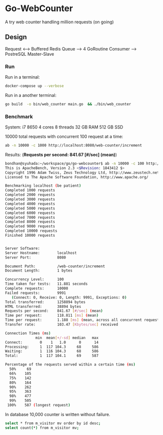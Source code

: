 # Go-WebCounter

A try web counter handling million requests (on going)

## Design

Request <--> Buffered Redis Queue  --> 4 GoRoutine Consumer --> PostreSQL Master-Slave

### Run

Run in a terminal:
```bash
docker-compose up --verbose
``` 

Run in a another terminal:
```bash
go build  -o bin/web_counter main.go  && ./bin/web_counter
```

### Benchmark
System: i7 8650 4 cores 8 threads 32 GB RAM 512 GB SSD

10000 total requests with concurrent 100 request at a time:
```bash
ab -n 10000 -c 1000 http://localhost:8080/web-counter/increment
```

Results: (**Requests per second:    841.67 [#/sec] (mean)**)

```bash
bondhan@syuhada:~/workspace/go/go-webcounter$ ab -n 10000 -c 100 http://localhost:8080/web-counter/increment
This is ApacheBench, Version 2.3 <$Revision: 1843412 $>
Copyright 1996 Adam Twiss, Zeus Technology Ltd, http://www.zeustech.net/
Licensed to The Apache Software Foundation, http://www.apache.org/

Benchmarking localhost (be patient)
Completed 1000 requests
Completed 2000 requests
Completed 3000 requests
Completed 4000 requests
Completed 5000 requests
Completed 6000 requests
Completed 7000 requests
Completed 8000 requests
Completed 9000 requests
Completed 10000 requests
Finished 10000 requests


Server Software:        
Server Hostname:        localhost
Server Port:            8080

Document Path:          /web-counter/increment
Document Length:        1 bytes

Concurrency Level:      100
Time taken for tests:   11.881 seconds
Complete requests:      10000
Failed requests:        9991
   (Connect: 0, Receive: 0, Length: 9991, Exceptions: 0)
Total transferred:      1258894 bytes
HTML transferred:       38894 bytes
Requests per second:    841.67 [#/sec] (mean)
Time per request:       118.811 [ms] (mean)
Time per request:       1.188 [ms] (mean, across all concurrent requests)
Transfer rate:          103.47 [Kbytes/sec] received

Connection Times (ms)
              min  mean[+/-sd] median   max
Connect:        0    1   1.0      0      14
Processing:     1  117 104.3     68     586
Waiting:        1  116 104.3     68     586
Total:          1  117 104.1     69     587

Percentage of the requests served within a certain time (ms)
  50%     69
  66%    105
  75%    142
  80%    164
  90%    262
  95%    363
  98%    477
  99%    505
 100%    587 (longest request)
```

In database 10,000 counter is written without failure.
```bash
select * from m_visitor mv order by id desc;
select count(*) from m_visitor mv;
```